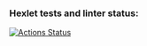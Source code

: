 ### Hexlet tests and linter status:
[![Actions Status](https://github.com/gliderpilotess/frontend-project-46/actions/workflows/hexlet-check.yml/badge.svg)](https://github.com/gliderpilotess/frontend-project-46/actions)